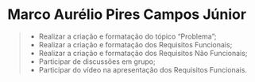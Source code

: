 
# Marco Aurélio Pires Campos Júnior
> - Realizar a criação e formatação do tópico “Problema”;
> - Realizar a criação e formatação dos Requisitos Funcionais; 
> - Realizar a criação e formatação dos Requisitos Não Funcionais;
> - Participar de discussões em grupo;
> - Participar do vídeo na apresentação dos Requisitos Funcionais.

 

 

